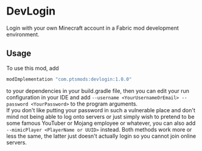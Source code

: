 # DevLogin
Login with your own Minecraft account in a Fabric mod development environment.

## Usage
To use this mod, add 
```gradle
modImplementation "com.ptsmods:devlogin:1.0.0"
```
to your dependencies in your build.gradle file, then you can edit your run configuration in your IDE and add `--username <YourUsernameOrEmail> --password <YourPassword>` to the program arguments.  
If you don't like putting your password in such a vulnerable place and don't mind not being able to log onto servers or just simply wish to pretend to be some famous YouTuber or Mojang employee or whatever, you can also add `--mimicPlayer <PlayerName or UUID>` instead. Both methods work more or less the same, the latter just doesn't actually login so you cannot join online servers.
